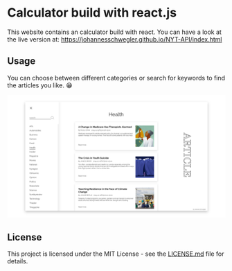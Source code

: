 # Calculator build with react.js	

This website contains an calculator build with react.
You can have a look at the live version at: https://johannesschwegler.github.io/NYT-API/index.html

## Usage

You can choose between different categories or search for keywords to find the articles you like. :grin:

![alt text](https://github.com/JohannesSchwegler/NYT-API/blob/master/images/Readme_image.png)



## License

This project is licensed under the MIT License - see the [LICENSE.md](LICENSE.md) file for details.
